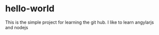 # hello-world
This is the simple project for learning the git hub.
I like to learn angylarjs and nodejs
